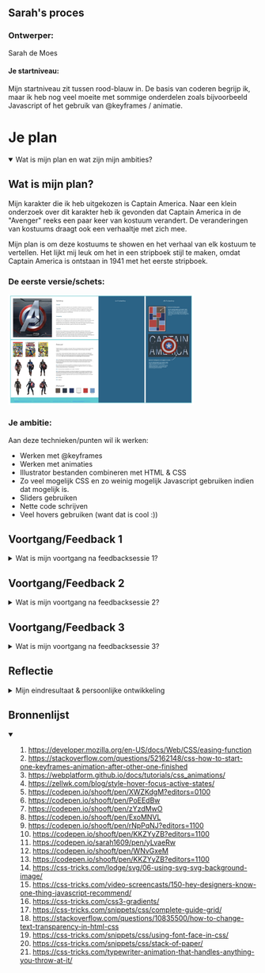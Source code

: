 ## Sarah's proces

### Ontwerper:
Sarah de Moes

#### Je startniveau:
Mijn startniveau zit tussen rood-blauw in. De basis van coderen begrijp ik, maar ik heb nog veel moeite met sommige onderdelen zoals bijvoorbeeld Javascript of het gebruik van @keyframes / animatie.


# Je plan

<details open>

  <summary>Wat is mijn plan en wat zijn mijn ambities?</summary>

  ## Wat is mijn plan?
  Mijn karakter die ik heb uitgekozen is Captain America. Naar een klein onderzoek over dit karakter heb ik gevonden dat Captain America in de "Avenger" reeks een paar keer van kostuum verandert. De veranderingen van kostuums draagt ook een verhaaltje met zich mee.

  Mijn plan is om deze kostuums te showen en het verhaal van elk kostuum te vertellen. Het lijkt mij leuk om het in een stripboek stijl te maken, omdat Captain America is ontstaan in 1941 met het eerste stripboek.

  ### De eerste versie/schets:
  <img src="readme-images/sketch.jpg" width="375px">


  ### Je ambitie:
  Aan deze technieken/punten wil ik werken:

  - Werken met @keyframes
  - Werken met animaties
  - Illustrator bestanden combineren met HTML & CSS
  - Zo veel mogelijk CSS en zo weinig mogelijk Javascript gebruiken indien dat mogelijk is.
  - Sliders gebruiken
  - Nette code schrijven
  - Veel hovers gebruiken (want dat is cool :))

</details>


## Voortgang/Feedback 1

<details>

<summary>Wat is mijn voortgang na feedbacksessie 1?</summary>

  ### Bevinding 1:
  Mijn eerste idee was om een bestaande afbeelding te gebruiken en die te stijlen met CSS zodat ik er een poster van kon maken met hovers. Deze afbeeldingen kwamen niet echt mooi naar voren met de hovers.

  #### Oplossing:
  Uiteindelijk heb ik er voor gekozen om zelf een afbeelding te maken en daar mee te werken. In Adobe Illustrator heb ik een Captain America gemaakt.

<img src="readme-images/illustrator.jpg" height="375px">

  ### Bevinding 2:
  Tijdens mijn eerste feedbackgesprek met Charlie vond Charlie dat de kleuren niet goed overeen kwamen met het idee van Captain America.

  #### oplossing:
  Ik heb de kleuren gewijzigd van orange/geel naar groen in Illustrator. Nadat ik deze wijziging had gemaakt heb ik het hele kleurenpalet wat ik in eerste instantie wilden gebruiken veranderd naar grijs/zwart/rood en groen.

<img src="readme-images/captain-america-geel.png" height="375px">
<img src="readme-images/captain-america-groen.png" height="375px">

  ### Bevinding 3:
  Mijn idee was om een stripboekpagina na te bootsen omdat Captain America ooit ontstaan is via stripboeken. Om dit te creeren heb ik geprobeerd om een grid te creeren met los staande "sections" die samen een geheel vormen. In Adobe Illustrator heb ik een afbeelding van Captain America getekend. Dit wil ik gebruiken als "voorpagina" van de stripboekpagina. Als de gebruiker over een section hovert moet de section draaien en kan de gebruiker informatie lezen.

  #### Oplossing:
  Het is mij niet gelukt om deze sections te laten flippen zodat de gebruiker informatie kan lezen. Hoe ik dit heb opgelost is om een hover te gebruiken met een link in de hover zodat de gebruiker naar een andere pagina wordt geleidt om informatie te lezen.

  <img src="readme-images/hover-poster.jpg" height="375px">

  ### Bevinding 4:
  Ik wilde het Illustrator bestand als SVG op de achtergrond zetten van mijn "stripboekpagina". Het is mij niet gelukt om mijn illustratie om te zetten als SVG.

  #### Oplossing:
  Ik heb de afbeelding als png gemaskert in Illustrator in de width en height van de blokjes die ik gemaakt heb met het grid. Met een "background-image" heb ik deze stukjes afbeelding in elke section gezet zodat het in zijn geheel leek alsof het een complete illustratie was.

  <img src="readme-images/poster.JPG" width="375px">

  ### Bevinding 5:
  Om de poster te maken heb ik allemaal sections gebruikt en met een display:flex proberen naast en onder elkaar te zetten. Deze sections sloten niet echt mooi aan elkaar waardoor mijn afbeelding allemaal gaten kreeg.

  #### Oplossing:
  Na een gesprek met Sanne heeft Sanne me over het gebruik van grids verteld, waardoor mijn afbeelding nu wel mooi aan elkaar zat.

  <img src="readme-images/line.jpg" width="375px">

</details>

## Voortgang/Feedback 2

<details>

<summary>Wat is mijn voortgang na feedbacksessie 2?</summary>

  ### Bevinding 1:
  De poster beviel mij niet echt. Het nam te veel ruimte in beslag waardoor de navigatie en het idee van de poster een beetje weg viel.

  #### oplossing:
  In plaats van de poster heb ik er voor gekozen om er een slider van te maken.

  <img src="readme-images/slider.jpg" width="375px">
  <img src="readme-images/slider-open.jpg" width="375px">


  ### Bevinding 2:
  Als feedback kreeg ik dat het misschien beter zou zijn als ik een startpagina zou maken zodat je niet gelijk op de slider komt.

  #### oplossing:
  Ik heb een startpagina gemaakt met het schild van Captain America. Als er op het schild geklikt wordt komt de gebruiker bij de slider.

<img src="readme-images/broke-shield.png" width="375px">


  ### Bevinding 3:
  Als feedback kreeg ik over mijn informatiepagina dat de achtergrond te saai was, doordat ik een witte achtergrond gebruik net als bij de slider.

  #### Oplossing:
  Als oplossing heb ik bedacht om per jaartal die ik gebruik een achtergrond te maken in Illustrator die past bij de film waar het kostuum zich afspeelt.

  <img src="readme-images/informatie.jpg" width="375px">

  ### Bevinding 4:
  De startpagina vond ik nog te algemeen en mijn focus lag op het gebruiken van @keyframes en animatie. Dit was nog niet gebeurd.

  #### oplossing:
  Als oplossing had ik bedacht om als startpagina een animatie te maken wat ook meer betrekking had tot Captain America. Ik heb er voor gekozen om een Amerikaanse vlag te gebruiken met een logo van Captain America. Het logo is geanimeerd zodat het van klein naar groot gaat en daarna verdwijnt. Om een link te maken naar de slider komt na het logo een Amerikaanse vlag waar op geklikt kan worden.

  <img src="readme-images/start-small.jpg" width="375px">
  <img src="readme-images/start-big.jpg" width="375px">

  ### Bevinding 5:
  Als feedback kreeg ik dat de informatiepagina nog geen button had waardoor de gebruiker terug kon komen naar de slider.

  #### oplossing:
  Om dit op te lossen heb ik bovenaan een button gemaakt in dezelfde stijl als alle andere buttons om terug te komen op de slider.

  <img src="readme-images/back-button.jpg" width="375px">


</details>

## Voortgang/Feedback 3

<details>

  <summary>Wat is mijn voortgang na feedbacksessie 3?</summary>

  ### Bevinding 1:
  Als feedback kreeg ik te horen dat mijn concept nog te algemeen was. Captain America kwam niet echt terug in

  #### oplossing:
  Bij de startpagina heb ik de Amerikaanse vlag als eind-animatie weggehaald en het vervangen voor het schild van Captain America. Ik had hier best moeite mee omdat ik het schild niet goed over de Amerikaanse vlag kreeg nadat de eerste animatie gestopt was met het logo. Na wat hulp is het mij gelukt om met top:(calc) te werken en heb ik het mooi kunnen uitlijnen.

  <img src="readme-images/shield-normal.jpg" width="375px">
  <img src="readme-images/shield-broke.jpg" width="375px">

  ### Bevinding 2:
  Bij de informatiepagina had ik een extra tijdlijn staan. Sanne had aangegeven dat hij dit te standaard vond. Ik moest hier wat anders voor verzinnen.

  #### oplossing:
  Ik heb de extra tijdlijn vervangen voor een schild dat van de ene kant naar de andere kant rolt. Ik heb hiervoor gekozen zodat de informatiepagina ook wat meer in de stijl van Captain America valt.

  <img src="readme-images/roll-left.jpg" width="375px">
  <img src="readme-images/roll-right.jpg" width="375px">


   ### Bevinding 3:
  De slider die ik gebruik als tijdlijn was nog te algemeen en sloeg niet echt op het concept van Captain America.

  #### oplossing:
  Captain America heeft een kenmerk en dat is zijn schild. Als oplossing om meer in het thema te komen heb ik in plaats van een rechte slider een ronde slider gemaakt met clip-path zodat het lijkt op het schild van Captain America.

  <img src="readme-images/rond-slider.jpg" width="375px">


   ### Bevinding 4:
  Ik kreeg als feedback van Charlie dat de cursor nog een normaal pijltje had en dat ik dit ook nog kon veranderen in iets wat betrekking had tot Captain America.

  #### oplossing:
  Ik heb de cursor verandert naar het schild van Captain America.

  <img src="readme-images/cursor.jpg" width="375px">

   ### Bevinding 5:
   De afbeeldingen die ik in de verticale slider gebruikten passen niet meer in me nieuwe cirkel slider.

  #### oplossing:
  In Illustrator heb ik nieuwe achtergrond afbeeldingen gemaakt die meer passen in de nieuwe slider. Tijdens het maken van de slider kwam ik er ook achter hoe ik het probleem kon oplossen van mijn tekening die niet helemaal recht uitgelijnd in de cirkel staat. De afbeelding stond een beetje scheef waardoor het niet leek alsof het een rechte afbeelding was.

  <b>De oplossing was de tekengebieden tegen elkaar aan zetten in plaats van ruimte er tussen laten :)</b>

  <img src="readme-images/teken-1.jpg" width="375px">
  <img src="readme-images/teken-2.jpg" width="375px">


</details>

## Reflectie

<details>
  <summary>Mijn eindresultaat & persoonlijke ontwikkeling</summary>

  ### Je uitkomst - karakteristiek screenshot(s):


  ### Dit ging goed/Heb ik geleerd:

  Alles wat betrekking heeft tot code en uiteindelijk werkt en er redelijk goed uit ziet ben ik tevreden mee. Coderen is een vak wat niet mijn ligging heeft en waar ik ook zeer gefrustreerd van raak.

  Het schrijven van de basiscode gaat mij naar mijn idee redelijk goed af (maar het is altijd nog afwachten wat Sanne er van vindt :)).

  Ik heb geleerd om geduld te hebben met betrekking tot code. Als je soms wat beter nadenkt is het niet zo moeilijk als je in eerste instatie dacht. Daarnaast heb ik geleerd om @keyframes en animaties op verschillende manieren in te zetten. Net als de background-images.

  Als tweede heb ik geleerd om nette code te schrijven en zo min mogelijk code te schrijven zodat het overzichtelijk blijft. Ik denk hierbij aan elementen die op 1 regel neergezet kunnen worden of dat niet alle elementen een class nodig hebben om deze elementen aan te roepen.

  Als derde heb ik geleerd om grids te gebruiken, wat overigens veel makkelijker is dan sections over elkaar heen zetten met position:absolute.

  ### Dit was lastig/Is niet gelukt:

  Ten eerste ben ik stom geweest en heb ik niet al mijn veranderingen opgeslagen, waardoor ik in mijn proces niet met foto's kan laten zien wat ik verandert heb. Hopelijk kan ik dit in het gesprek wel goed verwoorden :)

  Ik heb geprobeerd om met Javascript te werken om mijn buttons te animeren en om de poster te laten flippen maar dit is mij niet gelukt.

  Daarnaast vond ik sommige stukjes code die betrekking hadden tot @keyframes en animatie ook moeilijk. Ik heb een research gedaan op het internet maar hier kon ik geen bruikbare code vinden, ik had echt iemand anders ze hulp nodig. Mijn illustraties omzetten naar een SVG is me ook niet gelukt en is me tot nu toe nog steeds een raadsel hoe dit werkt :)

  Voor de basiscode vind ik dat het me wel redelijk goed af is gegaan. Ik merk wel aan mijzelf dat ik geen standaard nette code schrijf en ik mijn code ook echt moet controleren op hoe het staat. Dit vind ik af en toe lastig om bij te houden.

  Het idee dat ik had bedacht zag er op papier leuker uit dan dat het uiteindelijk gecodeerd was. Ik vond het moeilijk om te coderen in een bepaalde "stijl". Met deze stijl bedoel ik ook dat ik weinig inspiratie kon vinden over een leuke lay-out wat betrekking had tot Captain America. De reden hiervan zou ook kunnen zijn omdat ik te weinig nagedacht heb over wat ik precies wil voordat ik begon met coderen. Dit zorgde er ook uiteindelijk voor dat ik op het laatste moment nog dingen wilden wijzigen en anders wilden coderen. Ik heb ook meerdere keren feedback gevraagd aan 1 persoon.

  <b>Tip naar mijzelf - begin eerder, neem meer tijd om een concept uit te bedenken en vraag feedback aan meerdere personen!</b>

</details>


## Bronnenlijst

<details open>
<summary>

1. https://developer.mozilla.org/en-US/docs/Web/CSS/easing-function
2. https://stackoverflow.com/questions/52162148/css-how-to-start-one-keyframes-animation-after-other-one-finished
3. https://webplatform.github.io/docs/tutorials/css_animations/
4. https://zellwk.com/blog/style-hover-focus-active-states/
5.  https://codepen.io/shooft/pen/XWZKdgM?editors=0100
6.  https://codepen.io/shooft/pen/PoEEdBw
7.  https://codepen.io/shooft/pen/zYzdMwO
8.  https://codepen.io/shooft/pen/ExoMNVL
9.  https://codepen.io/shooft/pen/rNpPqNJ?editors=1100
10. https://codepen.io/shooft/pen/KKZYyZB?editors=1100
11. https://codepen.io/sarah1609/pen/yLvaeRw
12. https://codepen.io/shooft/pen/WNvGxeM
13. https://codepen.io/shooft/pen/KKZYyZB?editors=1100
14. https://css-tricks.com/lodge/svg/06-using-svg-svg-background-image/
15. https://css-tricks.com/video-screencasts/150-hey-designers-know-one-thing-javascript-recommend/
16. https://css-tricks.com/css3-gradients/
17. https://css-tricks.com/snippets/css/complete-guide-grid/
18. https://stackoverflow.com/questions/10835500/how-to-change-text-transparency-in-html-css
19. https://css-tricks.com/snippets/css/using-font-face-in-css/
20. https://css-tricks.com/snippets/css/stack-of-paper/
21. https://css-tricks.com/typewriter-animation-that-handles-anything-you-throw-at-it/

</summary>

</details>
